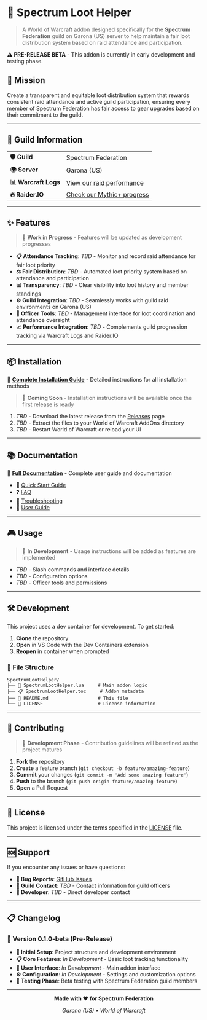 # 🎲 Spectrum Loot Helper

> A World of Warcraft addon designed specifically for the **Spectrum Federation** guild on Garona (US) server to help maintain a fair loot distribution system based on raid attendance and participation.

**⚠️ PRE-RELEASE BETA** - This addon is currently in early development and testing phase.

## 🎯 Mission

Create a transparent and equitable loot distribution system that rewards consistent raid attendance and active guild participation, ensuring every member of Spectrum Federation has fair access to gear upgrades based on their commitment to the guild.

---

## 🏰 Guild Information

| | |
|---|---|
| **🛡️ Guild** | Spectrum Federation |
| **🌍 Server** | Garona (US) |
| **📊 Warcraft Logs** | [View our raid performance](https://www.warcraftlogs.com/guild/id/59180) |
| **🔥 Raider.IO** | [Check our Mythic+ progress](https://raider.io/guilds/us/garona/Spectrum%20Federation) |

---

## ✨ Features

> 🚧 **Work in Progress** - Features will be updated as development progresses

- **📋 Attendance Tracking**: *TBD* - Monitor and record raid attendance for fair loot priority
- **⚖️ Fair Distribution**: *TBD* - Automated loot priority system based on attendance and participation
- **📊 Transparency**: *TBD* - Clear visibility into loot history and member standings
- **⚙️ Guild Integration**: *TBD* - Seamlessly works with guild raid environments on Garona (US)
- **🎯 Officer Tools**: *TBD* - Management interface for loot coordination and attendance oversight
- **📈 Performance Integration**: *TBD* - Complements guild progression tracking via Warcraft Logs and Raider.IO

---

## 📦 Installation

📖 **[Complete Installation Guide](https://osulivanab.github.io/SpectrumLootHelper/installation/quick-start/)** - Detailed instructions for all installation methods

> 🚧 **Coming Soon** - Installation instructions will be available once the first release is ready

1. *TBD* - Download the latest release from the [Releases](https://github.com/OsulivanAB/SpectrumLootHelper/releases) page
2. *TBD* - Extract the files to your World of Warcraft AddOns directory
3. *TBD* - Restart World of Warcraft or reload your UI

---

## 📚 Documentation

📖 **[Full Documentation](https://osulivanab.github.io/SpectrumLootHelper/)** - Complete user guide and documentation

- 🚀 [Quick Start Guide](https://osulivanab.github.io/SpectrumLootHelper/installation/quick-start/)
- ❓ [FAQ](https://osulivanab.github.io/SpectrumLootHelper/faq/)
- 🔧 [Troubleshooting](https://osulivanab.github.io/SpectrumLootHelper/support/troubleshooting/)
- 👥 [User Guide](https://osulivanab.github.io/SpectrumLootHelper/user-guide/getting-started/)

---

## 🎮 Usage

> 🚧 **In Development** - Usage instructions will be added as features are implemented

- *TBD* - Slash commands and interface details
- *TBD* - Configuration options
- *TBD* - Officer tools and permissions

---

## 🛠️ Development

This project uses a dev container for development. To get started:

1. **Clone** the repository
2. **Open** in VS Code with the Dev Containers extension
3. **Reopen** in container when prompted

### 📁 File Structure

```
SpectrumLootHelper/
├── 📄 SpectrumLootHelper.lua     # Main addon logic
├── 📋 SpectrumLootHelper.toc     # Addon metadata
├── 📖 README.md                  # This file
└── 📜 LICENSE                    # License information
```

---

## 🤝 Contributing

> 🚧 **Development Phase** - Contribution guidelines will be refined as the project matures

1. **Fork** the repository
2. **Create** a feature branch (`git checkout -b feature/amazing-feature`)
3. **Commit** your changes (`git commit -m 'Add some amazing feature'`)
4. **Push** to the branch (`git push origin feature/amazing-feature`)
5. **Open** a Pull Request

---

## 📜 License

This project is licensed under the terms specified in the [LICENSE](LICENSE) file.

---

## 🆘 Support

If you encounter any issues or have questions:

- **🐛 Bug Reports**: [GitHub Issues](https://github.com/OsulivanAB/SpectrumLootHelper/issues)
- **💬 Guild Contact**: *TBD* - Contact information for guild officers
- **📧 Developer**: *TBD* - Direct developer contact

---

## 📋 Changelog

### 🧪 Version 0.1.0-beta (Pre-Release)
- **🎯 Initial Setup**: Project structure and development environment
- **📋 Core Features**: *In Development* - Basic loot tracking functionality
- **🎨 User Interface**: *In Development* - Main addon interface
- **⚙️ Configuration**: *In Development* - Settings and customization options
- **🔬 Testing Phase**: Beta testing with Spectrum Federation guild members

---

<div align="center">

**Made with ❤️ for Spectrum Federation**

*Garona (US) • World of Warcraft*

</div>

